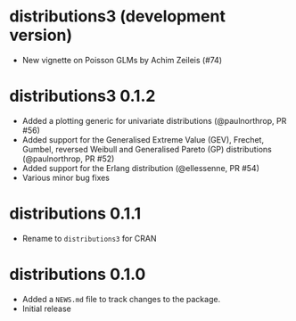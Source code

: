 # distributions3 (development version)

- New vignette on Poisson GLMs by Achim Zeileis (#74)

# distributions3 0.1.2

* Added a plotting generic for univariate distributions (@paulnorthrop, PR #56)
* Added support for the Generalised Extreme Value (GEV), Frechet, Gumbel, reversed Weibull and Generalised Pareto (GP) distributions (@paulnorthrop, PR #52)
* Added support for the Erlang distribution (@ellessenne, PR #54)
* Various minor bug fixes

# distributions 0.1.1

* Rename to `distributions3` for CRAN

# distributions 0.1.0

* Added a `NEWS.md` file to track changes to the package.
* Initial release
